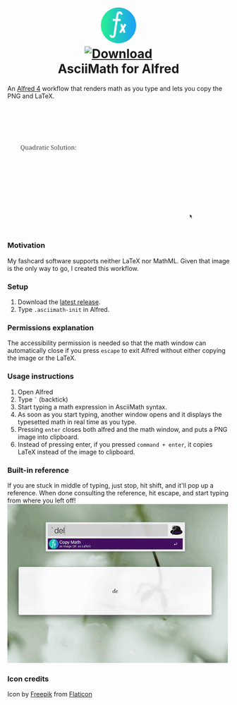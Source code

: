 <h1 align="center">
  
<a href="https://github.com/mr-pennyworth/alfred-asciimath/releases/latest/">
  <img src="icon.png" width="16%"><br/>
  <img alt="Download"
       src="https://img.shields.io/github/downloads/mr-pennyworth/alfred-asciimath/total?color=purple&label=Download"><br/>
</a>
  AsciiMath for Alfred
</h1>

An [Alfred 4](https://alfredapp.com) workflow that
renders math as you type and lets you copy the PNG and LaTeX.
<p align="center"><img src="demo-images/demo.gif"></p>

### Motivation
My fashcard software supports neither LaTeX nor MathML.
Given that image is the only way to go, I created this workflow.
 
### Setup
 1. Download the [latest release](https://github.com/mr-pennyworth/alfred-asciimath/releases/latest/download/AsciiMath.alfredworkflow).
 2. Type `.asciimath-init` in Alfred.

### Permissions explanation
The accessibility permission is needed so that the math window
can automatically close if you press `escape` to exit Alfred
without either copying the image or the LaTeX.

### Usage instructions
 1. Open Alfred
 2. Type <code>`</code> (backtick)
 3. Start typing a math expression in AsciiMath syntax.
 4. As soon as you start typing, another window opens and
    it displays the typesetted math in real time as you type.
 5. Pressing `enter` closes both alfred and the math window,
    and puts a PNG image into clipboard.
 6. Instead of pressing enter, if you pressed `command + enter`,
    it copies LaTeX instead of the image to clipboard.

### Built-in reference
If you are stuck in middle of typing, just stop, hit shift,
and it'll pop up a reference. When done consulting the reference,
hit escape, and start typing from where you left off!  
![](demo-images/demo-ref.gif)

### Icon credits
Icon by [Freepik](http://www.freepik.com/)
from [Flaticon](https://www.flaticon.com/)
